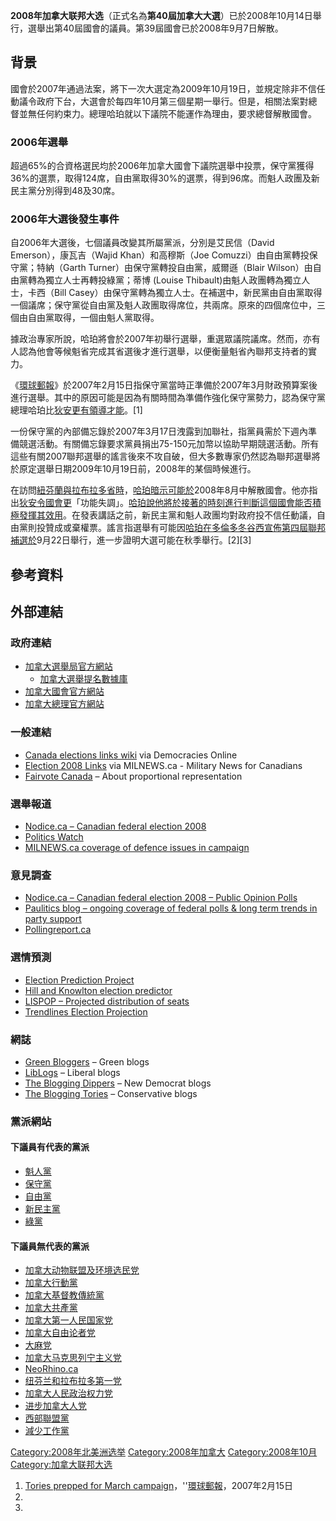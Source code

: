 **2008年加拿大联邦大选**（正式名為**第40屆加拿大大選**）已於2008年10月14日舉行，選舉出第40屆國會的議員。第39屆國會已於2008年9月7日解散。

## 背景

國會於2007年通過法案，將下一次大選定為2009年10月19日，並規定除非不信任動議令政府下台，大選會於每四年10月第三個星期一舉行。但是，相關法案對總督並無任何約束力。總理哈珀就以下議院不能運作為理由，要求總督解散國會。

### 2006年選舉

超過65%的合資格選民均於2006年加拿大國會下議院選舉中投票，保守黨獲得36%的選票，取得124席，自由黨取得30%的選票，得到96席。而魁人政團及新民主黨分別得到48及30席。

### 2006年大選後發生事件

自2006年大選後，七個議員改變其所屬黨派，分別是艾民信（David Emerson），康瓦吉（Wajid Khan）和高穆斯（Joe
Comuzzi）由自由黨轉投保守黨；特納（Garth Turner）由保守黨轉投自由黨，威爾遜（Blair
Wilson）由自由黨轉為獨立人士再轉投綠黨；蒂博 (Louise
Thibault)由魁人政團轉為獨立人士，卡西（Bill
Casey）由保守黨轉為獨立人士。在補選中，新民黨由自由黨取得一個議席；保守黨從自由黨及魁人政團取得席位，共兩席。原來的四個席位中，三個由自由黨取得，一個由魁人黨取得。

據政治專家所說，哈珀將會於2007年初舉行選舉，重選眾議院議席。然而，亦有人認為他會等候魁省完成其省選後才進行選舉，以便衡量魁省內聯邦支持者的實力。

《[環球郵報](https://zh.wikipedia.org/wiki/環球郵報 "wikilink")》於2007年2月15日指保守黨當時正準備於2007年3月財政預算案後進行選舉。其中的原因可能是因為有關時間為準備作強化保守黨勢力，認為保守黨總理哈珀比[狄安更有領導才能](../Page/斯特凡·迪翁.md "wikilink")。\[1\]

一份保守黨的內部備忘錄於2007年3月17日洩露到加聯社，指黨員需於下週內準備競選活動。有關備忘錄要求黨員捐出75-150元加幣以協助早期競選活動。所有這些有關2007聯邦選舉的謠言後來不攻自破，但大多數專家仍然認為聯邦選舉將於原定選舉日期2009年10月19日前，2008年的某個時候進行。

在訪問[紐芬蘭與拉布拉多省時](https://zh.wikipedia.org/wiki/紐芬蘭與拉布拉多 "wikilink")，[哈珀暗示可能於](https://zh.wikipedia.org/wiki/哈珀 "wikilink")2008年8月中解散國會。他亦指出[狄安令國會更](../Page/斯特凡·迪翁.md "wikilink")「功能失調」。[哈珀說他將於接著的時刻進行判斷這個國會能否積極發揮其效用](https://zh.wikipedia.org/wiki/哈珀 "wikilink")。在發表講話之前，新民主黨和魁人政團均對政府投不信任動議，自由黨則投贊成或棄權票。謠言指選舉有可能因[哈珀在](https://zh.wikipedia.org/wiki/哈珀 "wikilink")[多倫多冬谷西宣佈第四屆聯邦補選於](https://zh.wikipedia.org/wiki/多倫多 "wikilink")9月22日舉行，進一步證明大選可能在秋季舉行。\[2\]\[3\]

## 參考資料

<div class="references-small">

<references />

</div>

## 外部連結

### 政府連結

  - [加拿大選舉局官方網站](http://www.elections.ca/)
      - [加拿大選舉提名數據庫](http://www.elections.ca/scripts/webpep/reg/contest_search.aspx?textonly=false&lang=e)
  - [加拿大國會官方網站](http://www.parl.gc.ca)
  - [加拿大總理官方網站](http://www.pm.gc.ca)

### 一般連結

  - [Canada elections links
    wiki](https://web.archive.org/web/20051207015408/http://dowire.org/wiki/Canada_elections)
    via Democracies Online
  - [Election 2008
    Links](http://milnewstbay.pbwiki.com/f/Election2008Links.htm) via
    MILNEWS.ca - Military News for Canadians
  - [Fairvote Canada](http://www.fairvote.ca/) – About proportional
    representation

### 選舉報道

  - [Nodice.ca – Canadian federal
    election 2008](https://web.archive.org/web/20080915102911/http://nodice.ca/elections/canada/)
  - [Politics Watch](http://www.politicswatch.com/)
  - [MILNEWS.ca coverage of defence issues in
    campaign](http://milnewstbay.pbwiki.com/Election-2008-Defence)

### 意見調查

  - [Nodice.ca – Canadian federal election 2008 – Public Opinion
    Polls](https://web.archive.org/web/20080911203857/http://www.nodice.ca/elections/canada/polls.php)
  - [Paulitics blog – ongoing coverage of federal polls & long term
    trends in party
    support](https://web.archive.org/web/20070703014159/http://paulitics.wordpress.com/poll-index/)
  - [Pollingreport.ca](https://web.archive.org/web/20161003235953/http://pollingreport.ca/)

### 選情預測

  - [Election Prediction
    Project](http://www.electionprediction.org/2007_fed/index.html)
  - [Hill and Knowlton election
    predictor](https://web.archive.org/web/20080324140512/http://predictor.hillandknowlton.ca/)
  - [LISPOP – Projected distribution of
    seats](https://web.archive.org/web/20070812225708/http://info.wlu.ca/lispop/lispop.htm)
  - [Trendlines Election
    Projection](https://web.archive.org/web/20080911204832/http://www.trendlines.ca/electcanada.htm)

### 網誌

  - [Green
    Bloggers](https://web.archive.org/web/20080413065004/http://canada.green-bloggers.com/green-blogroll.php)
    – Green blogs
  - [LibLogs](https://web.archive.org/web/20061008041332/http://liblogs.freethought.ca/)
    – Liberal blogs
  - [The Blogging
    Dippers](https://web.archive.org/web/20090802162146/http://dippers.myblahg.com/)
    – New Democrat blogs
  - [The Blogging Tories](http://www.bloggingtories.ca/) – Conservative
    blogs

### 黨派網站

#### 下議員有代表的黨派

  - [魁人黨](http://www.blocquebecois.org/)
  - [保守黨](http://www.conservative.ca/)
  - [自由黨](http://www.liberal.ca/)
  - [新民主黨](http://www.ndp.ca/)
  - [綠黨](http://www.greenparty.ca/)

#### 下議員無代表的黨派

  - [加拿大动物联盟及环境选民党](http://www.environmentvoters.org/)
  - [加拿大行動黨](https://web.archive.org/web/20080911163534/http://www.canadianactionparty.ca/)
  - [加拿大基督教傳統黨](http://www.chp.ca/)
  - [加拿大共產黨](http://www.communist-party.ca/)
  - [加拿大第一人民国家党](https://web.archive.org/web/20060102123220/http://www.fpnpoc.ca/)
  - [加拿大自由论者党](http://www.libertarian.ca/)
  - [大麻党](http://www.marijuanaparty.com/)
  - [加拿大马克思列宁主义党](http://www.cpcml.ca/)
  - [NeoRhino.ca](http://www.neorhino.ca/)
  - [纽芬兰和拉布拉多第一党](http://www.nlfirst.ca/)
  - [加拿大人民政治权力党](https://web.archive.org/web/20051215195816/http://www.peoplespoliticalpower.ca/)
  - [进步加拿大人党](http://www.pcparty.org/)
  - [西部聯盟黨](http://www.westernblockparty.com/)
  - [減少工作黨](http://www.worklessparty.org/)

[Category:2008年北美洲选举](https://zh.wikipedia.org/wiki/Category:2008年北美洲选举 "wikilink")
[Category:2008年加拿大](https://zh.wikipedia.org/wiki/Category:2008年加拿大 "wikilink")
[Category:2008年10月](https://zh.wikipedia.org/wiki/Category:2008年10月 "wikilink")
[Category:加拿大联邦大选](https://zh.wikipedia.org/wiki/Category:加拿大联邦大选 "wikilink")

1.  [Tories prepped for March
    campaign](http://www.theglobeandmail.com/servlet/story/RTGAM.20070215.wtories15/BNStory/National/home)，''[環球郵報](https://zh.wikipedia.org/wiki/環球郵報 "wikilink")，2007年2月15日
2.
3.